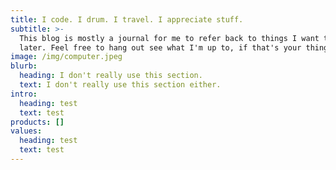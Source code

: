 ```yaml
---
title: I code. I drum. I travel. I appreciate stuff.
subtitle: >-
  This blog is mostly a journal for me to refer back to things I want to find
  later. Feel free to hang out see what I'm up to, if that's your thing.
image: /img/computer.jpeg
blurb:
  heading: I don't really use this section.
  text: I don't really use this section either.
intro:
  heading: test
  text: test
products: []
values:
  heading: test
  text: test
---
```


